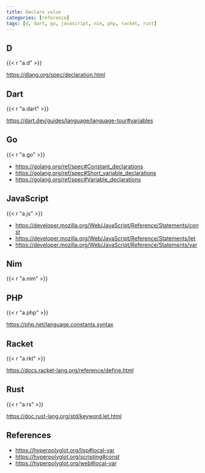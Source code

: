 ```yaml
---
title: Declare value
categories: [reference]
tags: [d, dart, go, javascript, nim, php, racket, rust]
---
```


## D

{{< r "a.d" >}}

<https://dlang.org/spec/declaration.html>

## Dart

{{< r "a.dart" >}}

<https://dart.dev/guides/language/language-tour#variables>

## Go

{{< r "a.go" >}}

- <https://golang.org/ref/spec#Constant_declarations>
- <https://golang.org/ref/spec#Short_variable_declarations>
- <https://golang.org/ref/spec#Variable_declarations>

## JavaScript

{{< r "a.js" >}}

- <https://developer.mozilla.org/Web/JavaScript/Reference/Statements/const>
- <https://developer.mozilla.org/Web/JavaScript/Reference/Statements/let>
- <https://developer.mozilla.org/Web/JavaScript/Reference/Statements/var>

## Nim

{{< r "a.nim" >}}

## PHP

{{< r "a.php" >}}

<https://php.net/language.constants.syntax>

## Racket

{{< r "a.rkt" >}}

<https://docs.racket-lang.org/reference/define.html>

## Rust

{{< r "a.rs" >}}

<https://doc.rust-lang.org/std/keyword.let.html>

## References

- <https://hyperpolyglot.org/lisp#local-var>
- <https://hyperpolyglot.org/scripting#const>
- <https://hyperpolyglot.org/web#local-var>
